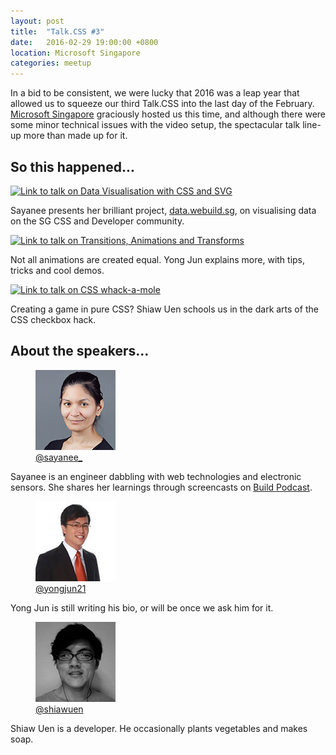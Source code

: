 ```yaml
---
layout: post
title:  "Talk.CSS #3"
date:   2016-02-29 19:00:00 +0800
location: Microsoft Singapore
categories: meetup
---
```

In a bid to be consistent, we were lucky that 2016 was a leap year that allowed us to squeeze our third Talk.CSS into the last day of the February. <a href="https://www.microsoft.com/en-sg/">Microsoft Singapore</a> graciously hosted us this time, and although there were some minor technical issues with the video setup, the spectacular talk line-up more than made up for it.

## So this happened...

<div class="c-videos">
  <div class="c-video">
    <a class="c-video__link" href="https://youtu.be/96nWNLXbqPg">
      <img class="c-video__img" src="/img/talk-1/s301-css-comm.jpg" srcset="/img/talk-1/s301-css-comm@2x.jpg 2x" alt="Link to talk on Data Visualisation with CSS and SVG"/>
    </a>
    <p class="c-video__desc">Sayanee presents her brilliant project, <a href="https://data.webuild.sg/">data.webuild.sg</a>, on visualising data on the SG CSS and Developer community.</p>
  </div>

  <div class="c-video">
    <a class="c-video__link" href="https://youtu.be/gHPjYeI3Xr0">
      <img class="c-video__img" src="/img/talk-1/s302-animations.jpg" srcset="/img/talk-1/s302-animations@2x.jpg 2x" alt="Link to talk on Transitions, Animations and Transforms"/>
    </a>
    <p class="c-video__desc">Not all animations are created equal. Yong Jun explains more, with tips, tricks and cool demos.</p>
  </div>

  <div class="c-video">
    <a class="c-video__link" href="https://youtu.be/7Nyi3Iwa4s4">
      <img class="c-video__img" src="/img/talk-1/s303-whack-a-mole.jpg" srcset="/img/talk-1/s303-whack-a-mole@2x.jpg 2x" alt="Link to talk on CSS whack-a-mole"/>
    </a>
    <p class="c-video__desc">Creating a game in pure CSS? Shiaw Uen schools us in the dark arts of the CSS checkbox hack.</p>
  </div>

</div>

## About the speakers...

<div class="o-flex c-speakers">
  <div class="o-flex3__item c-speaker">
    <figure>
      <img class="c-speaker__img" src="/img/talk-3/sb.jpg" srcset="/img/talk-3/sb@2x.jpg 2x" alt="Sayanee Basu"/>
      <figcaption><a class="c-speaker__link" href="https://twitter.com/sayanee_">@sayanee_</a></figcaption>
    </figure>
    <p class="c-speaker__intro">Sayanee is an engineer dabbling with web technologies and electronic sensors. She shares her learnings through screencasts on <a href="http://build-podcast.com/">Build Podcast</a>.</p>
  </div>

  <div class="o-flex3__item c-speaker">
    <figure>
      <img class="c-speaker__img" src="/img/talk-3/tyj.jpg" srcset="/img/talk-3/tyj@2x.jpg 2x" alt="Thong Yong Jun"/>
      <figcaption><a class="c-speaker__link" href="https://github.com/yongjun21">@yongjun21</a></figcaption>
    </figure>
    <p class="c-speaker__intro">Yong Jun is still writing his bio, or will be once we ask him for it.</p>
  </div>

  <div class="o-flex3__item c-speaker">
    <figure>
      <img class="c-speaker__img" src="/img/talk-3/tsu.jpg" srcset="/img/talk-3/tsu@2x.jpg 2x" alt="Tan Shiaw Uen"/>
      <figcaption><a class="c-speaker__link" href="https://twitter.com/shiawuen">@shiawuen</a></figcaption>
    </figure>
    <p class="c-speaker__intro">Shiaw Uen is a developer. He occasionally plants vegetables and makes soap.</p>
  </div>

</div>


